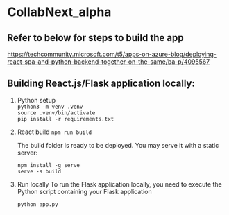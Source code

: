 # CollabNext_alpha

## Refer to below for steps to build the app

https://techcommunity.microsoft.com/t5/apps-on-azure-blog/deploying-react-spa-and-python-backend-together-on-the-same/ba-p/4095567


## Building React.js/Flask application locally:

1. Python setup<br>
`python3 -m venv .venv`<br>
`source .venv/bin/activate`<br>
`pip install -r requirements.txt`<br>

2. React build
`npm run build`

    The build folder is ready to be deployed.
    You may serve it with a static server:

    `npm install -g serve`<br>
    `serve -s build`
 
3. Run locally 
 To run the Flask application locally, you need to execute the Python script containing your Flask application 

   `python app.py`



